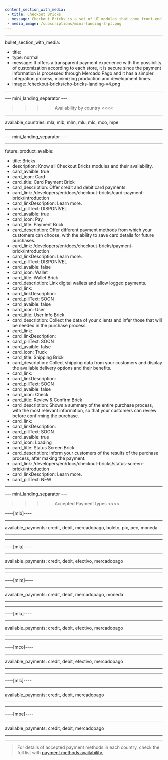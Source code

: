 ```yaml
---
content_section_with_media: 
 - title: Checkout Bricks
 - message: Checkout Bricks is a set of UI modules that come front-end ready and optimized for better usability and conversion. Each Brick can be used independently or together, forming the experience of a complete checkout.
 - media_image: /subscriptions/mini-landing-3-pt.png
---
```


---
bullet_section_with_media: 
 - title: 
 - type: normal
 - message: It offers a transparent payment experience with the possibility of customization according to each store, it is secure since the payment information is processed through Mercado Pago and it has a simpler integration process, minimizing production and development times.
 - image: /checkout-bricks/cho-bricks-landing-v4.png
---

--- mini_landing_separator ---

>>>> Availability by country <<<<
---
available_countries: mla, mlb, mlm, mlu, mlc, mco, mpe

---

--- mini_landing_separator ---

---
future_product_avaible: 
 - title: Bricks
 - description: Know all Checkout Bricks modules and their availability.
 - card_avaible: true
 - card_icon: Card
 - card_title: Card Payment Brick
 - card_description: Offer credit and debit card payments.
 - card_link: /developers/en/docs/checkout-bricks/card-payment-brick/introduction
 - card_linkDescription: Learn more.
 - card_pillText: DISPONÍVEL
 - card_avaible: true
 - card_icon: Pay
 - card_title: Payment Brick
 - card_description: Offer different payment methods from which your customers can choose, with the ability to save card details for future purchases.
 - card_link: /developers/en/docs/checkout-bricks/payment-brick/introduction
 - card_linkDescription: Learn more.
 - card_pillText: DISPONÍVEL
 - card_avaible: false
 - card_icon: Wallet
 - card_title: Wallet Brick
 - card_description: Link digital wallets and allow logged payments. 
 - card_link:
 - card_linkDescription:
 - card_pillText: SOON
 - card_avaible: false
 - card_icon: User
 - card_title: User Info Brick
 - card_description: Collect the data of your clients and infer those that will be needed in the purchase process.
 - card_link:
 - card_linkDescription:
 - card_pillText: SOON
 - card_avaible: false
 - card_icon: Truck
 - card_title: Shipping Brick
 - card_description: Collect shipping data from your customers and display the available delivery options and their benefits.
 - card_link:
 - card_linkDescription:
 - card_pillText: SOON
 - card_avaible: false
 - card_icon: Check
 - card_title: Review & Confirm Brick
 - card_description: Shows a summary of the entire purchase process, with the most relevant information, so that your customers can review before confirming the purchase.
 - card_link:
 - card_linkDescription:
 - card_pillText: SOON
 - card_avaible: true
 - card_icon: Loading
 - card_title: Status Screen Brick
 - card_description: Inform your customers of the results of the purchase process, after making the payment. 
 - card_link: /developers/en/docs/checkout-bricks/status-screen-brick/introduction
 - card_linkDescription: Learn more.
 - card_pillText: NEW
---

--- mini_landing_separator ---
>>>>  Accepted Payment types <<<<

----[mlb]----

---
available_payments: credit, debit, mercadopago, boleto, pix, pec, moneda

---

------------

----[mla]---- 

---
available_payments: credit, debit, efectivo, mercadopago

----
------------

----[mlm]---- 

---
available_payments: credit, debit, mercadopago, moneda

----
------------

----[mlu]---- 

---
available_payments: credit, debit, efectivo, mercadopago

----
------------

----[mco]---- 

---
available_payments: credit, debit, efectivo, mercadopago

----
------------

----[mlc]---- 

---
available_payments: credit, debit, mercadopago

----
------------

----[mpe]---- 

---
available_payments: credit, debit, mercadopago

----
------------

> For details of accepted payment methods in each country, check the full list with [payment methods availability.](/developers/en/docs/sales-processing/payment-methods)
